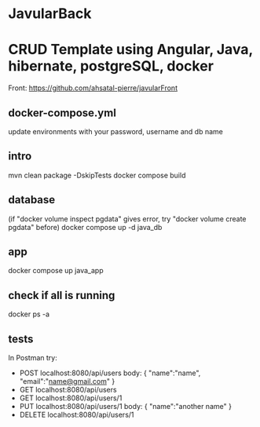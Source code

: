 # JavularBack
# CRUD Template using Angular, Java, hibernate, postgreSQL, docker
Front: https://github.com/ahsatal-pierre/javularFront

## docker-compose.yml
update environments with your password, username and db name

## intro
mvn clean package -DskipTests
docker compose build

## database
(if "docker volume inspect pgdata" gives error, try "docker volume create pgdata" before)
docker compose up -d java_db

## app 
docker compose up java_app

## check if all is running 
docker ps -a

## tests
In Postman try: 
- POST localhost:8080/api/users
body: 
{
    "name":"name",
    "email":"name@gmail.com"
}
- GET localhost:8080/api/users
- GET localhost:8080/api/users/1
- PUT localhost:8080/api/users/1
body: 
{
    "name":"another name"
}
- DELETE localhost:8080/api/users/1
